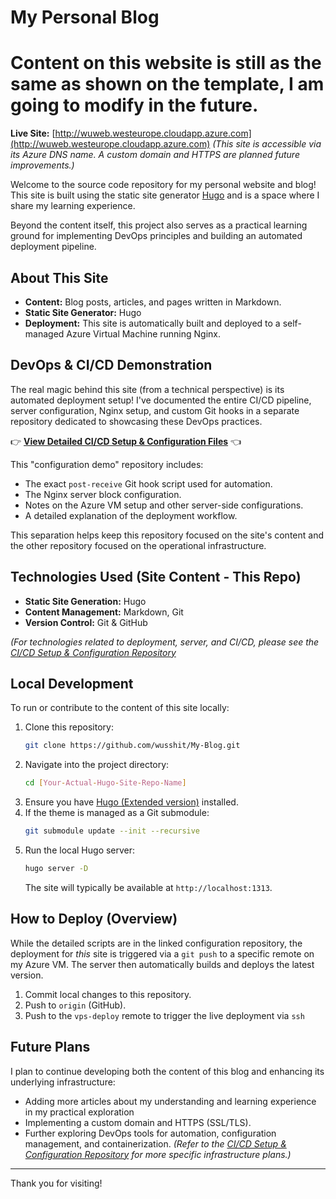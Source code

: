 # My Personal Blog

# Content on this website is still as the same as shown on the template, I am going to modify in the future.

**Live Site:** [http://wuweb.westeurope.cloudapp.azure.com](http://wuweb.westeurope.cloudapp.azure.com)
*(This site is accessible via its Azure DNS name. A custom domain and HTTPS are planned future improvements.)*

Welcome to the source code repository for my personal website and blog! This site is built using the static site generator [Hugo](https://gohugo.io/) and is a space where I share my learning experience.

Beyond the content itself, this project also serves as a practical learning ground for implementing DevOps principles and building an automated deployment pipeline.

## About This Site

*   **Content:** Blog posts, articles, and pages written in Markdown.
*   **Static Site Generator:** Hugo
*   **Deployment:** This site is automatically built and deployed to a self-managed Azure Virtual Machine running Nginx.

## DevOps & CI/CD Demonstration

The real magic behind this site (from a technical perspective) is its automated deployment setup! I've documented the entire CI/CD pipeline, server configuration, Nginx setup, and custom Git hooks in a separate repository dedicated to showcasing these DevOps practices.

👉 **[View Detailed CI/CD Setup & Configuration Files](https://github.com/wusshit/my-hugo-vps-deploy-setup.git)** 👈

This "configuration demo" repository includes:
*   The exact `post-receive` Git hook script used for automation.
*   The Nginx server block configuration.
*   Notes on the Azure VM setup and other server-side configurations.
*   A detailed explanation of the deployment workflow.

This separation helps keep this repository focused on the site's content and the other repository focused on the operational infrastructure.

## Technologies Used (Site Content - This Repo)

*   **Static Site Generation:** Hugo
*   **Content Management:** Markdown, Git
*   **Version Control:** Git & GitHub

*(For technologies related to deployment, server, and CI/CD, please see the [CI/CD Setup & Configuration Repository](https://github.com/wusshit/my-hugo-vps-deploy-setup.git)*

## Local Development

To run or contribute to the content of this site locally:

1.  Clone this repository:
    ```bash
    git clone https://github.com/wusshit/My-Blog.git
    ```
2.  Navigate into the project directory:
    ```bash
    cd [Your-Actual-Hugo-Site-Repo-Name]
    ```
3.  Ensure you have [Hugo (Extended version)](https://gohugo.io/installation/) installed.
4.  If the theme is managed as a Git submodule:
    ```bash
    git submodule update --init --recursive
    ```
5.  Run the local Hugo server:
    ```bash
    hugo server -D
    ```
    The site will typically be available at `http://localhost:1313`.

## How to Deploy (Overview)

While the detailed scripts are in the linked configuration repository, the deployment for *this* site is triggered via a `git push` to a specific remote on my Azure VM. The server then automatically builds and deploys the latest version.

1.  Commit local changes to this repository.
2.  Push to `origin` (GitHub).
3.  Push to the `vps-deploy` remote to trigger the live deployment via `ssh` 

## Future Plans

I plan to continue developing both the content of this blog and enhancing its underlying infrastructure:

*   Adding more articles about my understanding and learning experience in my practical exploration
*   Implementing a custom domain and HTTPS (SSL/TLS).
*   Further exploring DevOps tools for automation, configuration management, and containerization. *(Refer to the [CI/CD Setup & Configuration Repository](https://github.com/wusshit/my-hugo-vps-deploy-setup.git) for more specific infrastructure plans.)*

---

Thank you for visiting!
